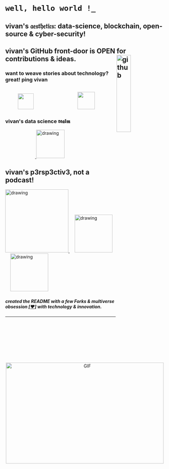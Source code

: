 # `well, hello world !_`
## vivan's 𝔞𝔢𝔰𝔱𝔥𝔢𝔱𝔦𝔠𝔰: data-science, blockchain, open-source & cyber-security!

## vivan's GitHub front-door is OPEN for contributions & ideas. <a href="https://www.linkedin.com/in/vivanvatsa/"><img align="right" src="https://external-content.duckduckgo.com/iu/?u=https%3A%2F%2Ftse3.mm.bing.net%2Fth%3Fid%3DOIP.YvDsRW5jeyP4M_r--pBq7wHaK_%26pid%3DApi&f=1" alt="github" width="30%" height="25%"> </a>

### want to weave stories about technology? great! ping vivan
&nbsp;&nbsp;&nbsp;&nbsp;&nbsp;&nbsp;&nbsp;&nbsp;<a href="https://twitter.com/VivanVatsa"><img src="https://img.icons8.com/fluent/2x/twitter.png" height="50px" width="50px"/></a>&nbsp;&nbsp;&nbsp;&nbsp;&nbsp;&nbsp;&nbsp;&nbsp;&nbsp;&nbsp;&nbsp;&nbsp;&nbsp;&nbsp;&nbsp;&nbsp;&nbsp;&nbsp;&nbsp;&nbsp;&nbsp;&nbsp;&nbsp;&nbsp;&nbsp;&nbsp;&nbsp;&nbsp;<a href="https://www.linkedin.com/in/vivanvatsa/"><img src="https://img.icons8.com/doodle/2x/linkedin--v2.png" height="55px" width="55px"/></a>
----------------------------------

### vivan's data science 𝖗𝖊𝖆𝖑𝖒
&nbsp;&nbsp;&nbsp;&nbsp;&nbsp;&nbsp;&nbsp;&nbsp;&nbsp;&nbsp;&nbsp;&nbsp;&nbsp;&nbsp;&nbsp;&nbsp;&nbsp;&nbsp;&nbsp;&nbsp;&nbsp;&nbsp;&nbsp;&nbsp;<a href="https://www.kaggle.com/vivanvatsa">
  <img src="https://res.cloudinary.com/importdata/image/upload/v1595012924/kaggle_ksaktb.png" alt="drawing" width="90">
</a>

## vivan's p3rsp3ctiv3, not a podcast!
<a href="https://open.spotify.com/show/5Vemwy3Pu2O3thDOoVQU1Y">
  <img src="https://podcasters.spotify.com/images/spotify-podcast-badge-quad.png" alt="drawing" width="200">
</a>
&nbsp;&nbsp;&nbsp;
<a href="https://pca.st/u9pgzqpa">
  <img src="https://www.pocketcasts.com/assets/images/badges/pocketcasts_large_dark@2x.png" alt="drawing" width="120">
</a>
&nbsp;&nbsp;&nbsp;
<a href="https://music.amazon.in/podcasts/96870dfe-a41d-405e-a8b3-43fa23726698/reality-distortion-field">
  <img src="https://podcasters.amazon.com/static/media/en_listenOnButton_indigo.baa0428b.png" alt="drawing" width="120">
</a>


##### created the *README* with a few Forks & multiverse obsession [[❤️]](https://twitter.com/VivanVatsa) with technology & innovation.
----------------------------------

<div align ="center">
<img align="center" alt="GIF" src="https://github.com/abhisheknaiidu/abhisheknaiidu/blob/master/code.gif?raw=true" width="500" height="320" />
</div>
